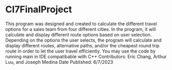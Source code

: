 # CI7FinalProject
This program was designed and created to calculate the different travel options for a sales team from four different cities. In the program, it will calculate and display different route options based on user selection. Depending on the options the user selects, the program will calculate and display different routes, alternative paths, and/or the cheapest round trip route in order to let the user travel efficiently. 
You may use the code by running main in IDE compatibable with C++
Contributors: Eric Chang, Arthur Luu, and Joseph Medina
Date Published: 6/7/2023
